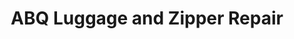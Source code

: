 ---
title: "ABQ Luggage and Zipper Repair"
url: /albuquerque/abq-luggage-and-zipper-repair/
shop: bag
---